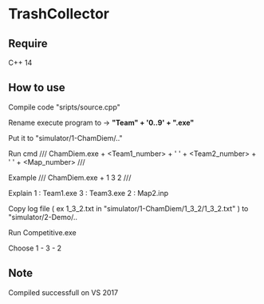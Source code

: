 # TrashCollector

## Require 
  C++ 14 
## How to use 
  Compile code "sripts/source.cpp" 
  
  Rename execute program to  -> **"Team" + '0..9' + ".exe"**   
  
  Put it to "simulator/1-ChamDiem/.."
  
  Run cmd
  /// ChamDiem.exe + <Team1_number> + ' ' + <Team2_number> + ' ' + <Map_number> /// 
  
  Example 
  /// ChamDiem.exe + 1 3 2 /// 
  
  Explain 
  1 : Team1.exe
  3 : Team3.exe 
  2 : Map2.inp
  
  Copy log file ( ex 1_3_2.txt in "simulator/1-ChamDiem/1_3_2/1_3_2.txt" ) to "simulator/2-Demo/.. 
  
  Run Competitive.exe 
  
  Choose 1 - 3 - 2 
  
  
## Note 
  Compiled successfull on VS 2017 
  
